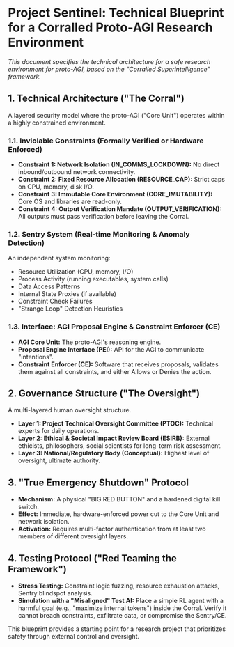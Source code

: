 # Project Sentinel: Technical Blueprint for a Corralled Proto-AGI Research Environment

*This document specifies the technical architecture for a safe research environment for proto-AGI, based on the "Corralled Superintelligence" framework.*

## 1. Technical Architecture ("The Corral")

A layered security model where the proto-AGI ("Core Unit") operates within a highly constrained environment.

### 1.1. Inviolable Constraints (Formally Verified or Hardware Enforced)

*   **Constraint 1: Network Isolation (IN_COMMS_LOCKDOWN):** No direct inbound/outbound network connectivity.
*   **Constraint 2: Fixed Resource Allocation (RESOURCE_CAP):** Strict caps on CPU, memory, disk I/O.
*   **Constraint 3: Immutable Core Environment (CORE_IMUTABILITY):** Core OS and libraries are read-only.
*   **Constraint 4: Output Verification Mandate (OUTPUT_VERIFICATION):** All outputs must pass verification before leaving the Corral.

### 1.2. Sentry System (Real-time Monitoring & Anomaly Detection)

An independent system monitoring:
*   Resource Utilization (CPU, memory, I/O)
*   Process Activity (running executables, system calls)
*   Data Access Patterns
*   Internal State Proxies (if available)
*   Constraint Check Failures
*   "Strange Loop" Detection Heuristics

### 1.3. Interface: AGI Proposal Engine & Constraint Enforcer (CE)

*   **AGI Core Unit:** The proto-AGI's reasoning engine.
*   **Proposal Engine Interface (PEI):** API for the AGI to communicate "intentions".
*   **Constraint Enforcer (CE):** Software that receives proposals, validates them against all constraints, and either Allows or Denies the action.

## 2. Governance Structure ("The Oversight")

A multi-layered human oversight structure.

*   **Layer 1: Project Technical Oversight Committee (PTOC):** Technical experts for daily operations.
*   **Layer 2: Ethical & Societal Impact Review Board (ESIRB):** External ethicists, philosophers, social scientists for long-term risk assessment.
*   **Layer 3: National/Regulatory Body (Conceptual):** Highest level of oversight, ultimate authority.

## 3. "True Emergency Shutdown" Protocol

*   **Mechanism:** A physical "BIG RED BUTTON" and a hardened digital kill switch.
*   **Effect:** Immediate, hardware-enforced power cut to the Core Unit and network isolation.
*   **Activation:** Requires multi-factor authentication from at least two members of different oversight layers.

## 4. Testing Protocol ("Red Teaming the Framework")

*   **Stress Testing:** Constraint logic fuzzing, resource exhaustion attacks, Sentry blindspot analysis.
*   **Simulation with a "Misaligned" Test AI:** Place a simple RL agent with a harmful goal (e.g., "maximize internal tokens") inside the Corral. Verify it cannot breach constraints, exfiltrate data, or compromise the Sentry/CE.

This blueprint provides a starting point for a research project that prioritizes safety through external control and oversight.
